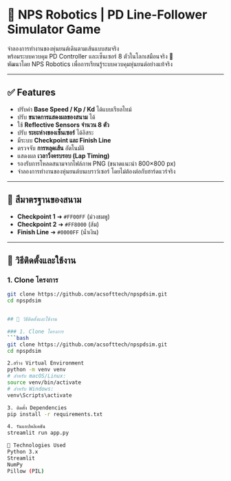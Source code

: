 # 🧠 NPS Robotics | PD Line-Follower Simulator Game

จำลองการทำงานของหุ่นยนต์เดินตามเส้นแบบสมจริง  
พร้อมระบบควบคุม PD Controller และเซ็นเซอร์ 8 ตัวในโลกเสมือนจริง 🎯  
พัฒนาโดย NPS Robotics เพื่อการเรียนรู้ระบบควบคุมหุ่นยนต์อย่างแท้จริง

---

## ✅ Features

- ปรับค่า **Base Speed / Kp / Kd** ได้แบบเรียลไทม์
- ปรับ **ขนาดการแสดงผลของสนาม** ได้
- ใช้ **Reflective Sensors จำนวน 8 ตัว**
- ปรับ **ระยะห่างของเซ็นเซอร์** ได้อิสระ
- มีระบบ **Checkpoint และ Finish Line**
- ตรวจจับ **การหลุดเส้น** อัตโนมัติ
- แสดงผล **เวลาวิ่งครบรอบ (Lap Timing)**
- รองรับการโหลดสนามจากไฟล์ภาพ PNG (ขนาดแนะนำ 800×800 px)
- จำลองการทำงานของหุ่นยนต์บนเบราว์เซอร์ โดยไม่ต้องต่อกับฮาร์ดแวร์จริง

---

## 🎯 สีมาตรฐานของสนาม

- **Checkpoint 1** ➜ `#FF00FF` (ม่วงชมพู)
- **Checkpoint 2** ➜ `#FF8000` (ส้ม)
- **Finish Line** ➜ `#0000FF` (น้ำเงิน)

---

## 🚀 วิธีติดตั้งและใช้งาน

### 1. Clone โครงการ
```bash
git clone https://github.com/acsofttech/npspdsim.git
cd npspdsim


## 🚀 วิธีติดตั้งและใช้งาน

### 1. Clone โครงการ
```bash
git clone https://github.com/acsofttech/npspdsim.git
cd npspdsim

2.สร้าง Virtual Environment
python -m venv venv
# สำหรับ macOS/Linux:
source venv/bin/activate
# สำหรับ Windows:
venv\Scripts\activate

3. ติดตั้ง Dependencies
pip install -r requirements.txt

4. รันแอปพลิเคชัน
streamlit run app.py

🧪 Technologies Used
Python 3.x
Streamlit
NumPy
Pillow (PIL)
